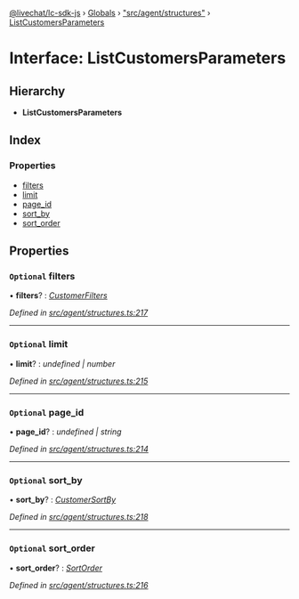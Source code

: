 [@livechat/lc-sdk-js](../README.md) › [Globals](../globals.md) › ["src/agent/structures"](../modules/_src_agent_structures_.md) › [ListCustomersParameters](_src_agent_structures_.listcustomersparameters.md)

# Interface: ListCustomersParameters

## Hierarchy

* **ListCustomersParameters**

## Index

### Properties

* [filters](_src_agent_structures_.listcustomersparameters.md#optional-filters)
* [limit](_src_agent_structures_.listcustomersparameters.md#optional-limit)
* [page_id](_src_agent_structures_.listcustomersparameters.md#optional-page_id)
* [sort_by](_src_agent_structures_.listcustomersparameters.md#optional-sort_by)
* [sort_order](_src_agent_structures_.listcustomersparameters.md#optional-sort_order)

## Properties

### `Optional` filters

• **filters**? : *[CustomerFilters](_src_agent_structures_.customerfilters.md)*

*Defined in [src/agent/structures.ts:217](https://github.com/livechat/lc-sdk-js/blob/61db942/src/agent/structures.ts#L217)*

___

### `Optional` limit

• **limit**? : *undefined | number*

*Defined in [src/agent/structures.ts:215](https://github.com/livechat/lc-sdk-js/blob/61db942/src/agent/structures.ts#L215)*

___

### `Optional` page_id

• **page_id**? : *undefined | string*

*Defined in [src/agent/structures.ts:214](https://github.com/livechat/lc-sdk-js/blob/61db942/src/agent/structures.ts#L214)*

___

### `Optional` sort_by

• **sort_by**? : *[CustomerSortBy](../enums/_src_agent_structures_.customersortby.md)*

*Defined in [src/agent/structures.ts:218](https://github.com/livechat/lc-sdk-js/blob/61db942/src/agent/structures.ts#L218)*

___

### `Optional` sort_order

• **sort_order**? : *[SortOrder](../enums/_src_objects_index_.sortorder.md)*

*Defined in [src/agent/structures.ts:216](https://github.com/livechat/lc-sdk-js/blob/61db942/src/agent/structures.ts#L216)*
